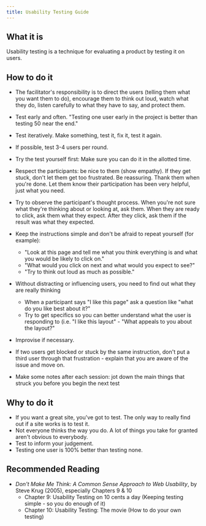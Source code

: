 ```yaml
---
title: Usability Testing Guide
---
```


## What it is

Usability testing is a technique for evaluating a product by testing it on users.

## How to do it

-   The facilitator's responsibility is to direct the users (telling them what you want them to do), encourage them to think out loud, watch what they do, listen carefully to what they have to say, and protect them.
-   Test early and often. "Testing one user early in the project is better than testing 50 near the end."
-   Test iteratively. Make something, test it, fix it, test it again.
-   If possible, test 3-4 users per round.
-   Try the test yourself first: Make sure you can do it in the allotted time.
-   Respect the participants: be nice to them (show empathy). If they get stuck, don't let them get too frustrated. Be reassuring. Thank them when you're done. Let them know their participation has been very helpful, just what you need.
-   Try to observe the participant's thought process. When you're not sure what they're thinking about or looking at, ask them. When they are ready to click, ask them what they expect. After they click, ask them if the result was what they expected.
-   Keep the instructions simple and don't be afraid to repeat yourself (for example):

    -   "Look at this page and tell me what you think everything is and what you would be likely to click on."
    -   "What would you click on next and what would you expect to see?"
    -   "Try to think out loud as much as possible."

-   Without distracting or influencing users, you need to find out what they are really thinking

    -   When a participant says "I like this page" ask a question like "what do you like best about it?"
    -   Try to get specifics so you can better understand what the user is responding to (i.e. "I like this layout" - "What appeals to you about the layout?"

-   Improvise if necessary.
-   If two users get blocked or stuck by the same instruction, don't put a third user through that frustration - explain that you are aware of the issue and move on.
-   Make some notes after each session: jot down the main things that struck you before you begin the next test

## Why to do it

-   If you want a great site, you've got to test. The only way to really find out if a site works is to test it.
-   Not everyone thinks the way you do. A lot of things you take for granted aren't obvious to everybody.
-   Test to inform your judgement.
-   Testing one user is 100% better than testing none.

## Recommended Reading

-   _Don't Make Me Think: A Common Sense Approach to Web Usability_, by Steve Krug (2005), especially Chapters 9 & 10
    -   Chapter 9: Usability Testing on 10 cents a day (Keeping testing simple - so you do enough of it)
    -   Chapter 10: Usability Testing: The movie (How to do your own testing)
